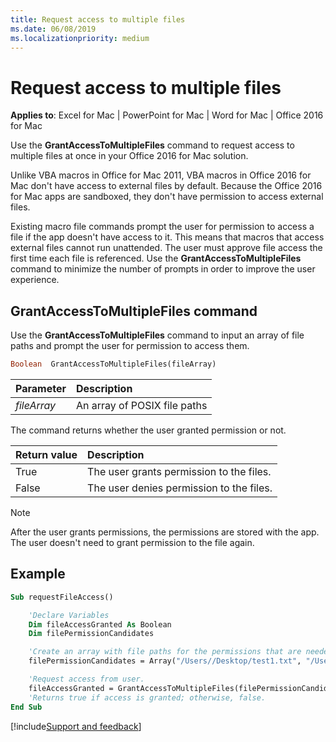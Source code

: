 ```yaml
---
title: Request access to multiple files
ms.date: 06/08/2019
ms.localizationpriority: medium
---
```


# Request access to multiple files

**Applies to**: Excel for Mac | PowerPoint for Mac | Word for Mac | Office 2016 for Mac

Use the **GrantAccessToMultipleFiles** command to request access to multiple files at once in your Office 2016 for Mac solution.

Unlike VBA macros in Office for Mac 2011, VBA macros in Office 2016 for Mac don't have access to external files by default. Because the Office 2016 for Mac apps are sandboxed, they don't have permission to access external files. 

Existing macro file commands prompt the user for permission to access a file if the app doesn't have access to it. This means that macros that access external files cannot run unattended. The user must approve file access the first time each file is referenced. Use the **GrantAccessToMultipleFiles** command to minimize the number of prompts in order to improve the user experience. 

## GrantAccessToMultipleFiles command

Use the **GrantAccessToMultipleFiles** command to input an array of file paths and prompt the user for permission to access them.

```vb
Boolean  GrantAccessToMultipleFiles(fileArray) 
```

|Parameter|Description|
|:-----|:-----|
|*fileArray*|An array of POSIX file paths|

The command returns whether the user granted permission or not.

|Return value|Description|
|:-----|:-----|
|True|The user grants permission to the files.|
|False|The user denies permission to the files.|

> [!NOTE] 
> After the user grants permissions, the permissions are stored with the app. The user doesn't need to grant permission to the file again.

## Example

```vb
Sub requestFileAccess()  

    'Declare Variables  
    Dim fileAccessGranted As Boolean  
    Dim filePermissionCandidates 

    'Create an array with file paths for the permissions that are needed.  
    filePermissionCandidates = Array("/Users//Desktop/test1.txt", "/Users//Desktop/test2.txt") 

    'Request access from user.  
    fileAccessGranted = GrantAccessToMultipleFiles(filePermissionCandidates) 
    'Returns true if access is granted; otherwise, false. 
End Sub
```

[!include[Support and feedback](~/includes/feedback-boilerplate.md)]
